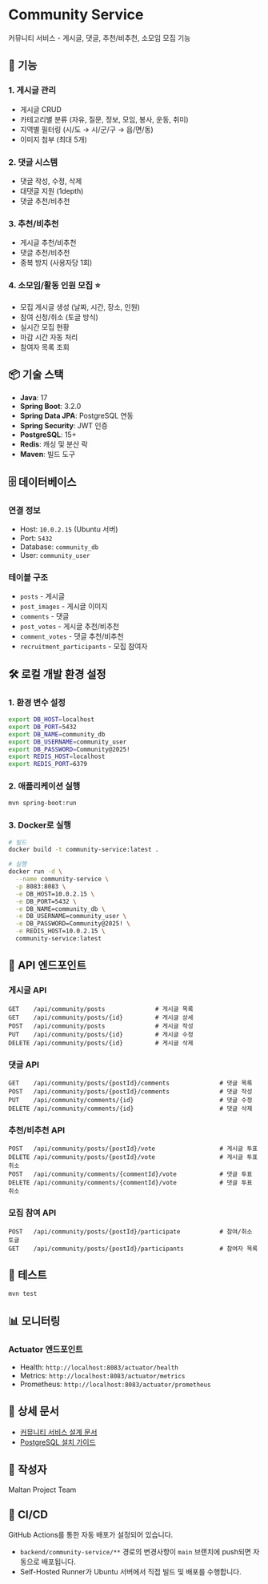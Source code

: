 # Community Service

커뮤니티 서비스 - 게시글, 댓글, 추천/비추천, 소모임 모집 기능

## 🚀 기능

### 1. 게시글 관리
- 게시글 CRUD
- 카테고리별 분류 (자유, 질문, 정보, 모임, 봉사, 운동, 취미)
- 지역별 필터링 (시/도 → 시/군/구 → 읍/면/동)
- 이미지 첨부 (최대 5개)

### 2. 댓글 시스템
- 댓글 작성, 수정, 삭제
- 대댓글 지원 (1depth)
- 댓글 추천/비추천

### 3. 추천/비추천
- 게시글 추천/비추천
- 댓글 추천/비추천
- 중복 방지 (사용자당 1회)

### 4. 소모임/활동 인원 모집 ⭐
- 모집 게시글 생성 (날짜, 시간, 장소, 인원)
- 참여 신청/취소 (토글 방식)
- 실시간 모집 현황
- 마감 시간 자동 처리
- 참여자 목록 조회

## 📦 기술 스택

- **Java**: 17
- **Spring Boot**: 3.2.0
- **Spring Data JPA**: PostgreSQL 연동
- **Spring Security**: JWT 인증
- **PostgreSQL**: 15+
- **Redis**: 캐싱 및 분산 락
- **Maven**: 빌드 도구

## 🗄️ 데이터베이스

### 연결 정보
- Host: `10.0.2.15` (Ubuntu 서버)
- Port: `5432`
- Database: `community_db`
- User: `community_user`

### 테이블 구조
- `posts` - 게시글
- `post_images` - 게시글 이미지
- `comments` - 댓글
- `post_votes` - 게시글 추천/비추천
- `comment_votes` - 댓글 추천/비추천
- `recruitment_participants` - 모집 참여자

## 🛠️ 로컬 개발 환경 설정

### 1. 환경 변수 설정

```bash
export DB_HOST=localhost
export DB_PORT=5432
export DB_NAME=community_db
export DB_USERNAME=community_user
export DB_PASSWORD=Community@2025!
export REDIS_HOST=localhost
export REDIS_PORT=6379
```

### 2. 애플리케이션 실행

```bash
mvn spring-boot:run
```

### 3. Docker로 실행

```bash
# 빌드
docker build -t community-service:latest .

# 실행
docker run -d \
  --name community-service \
  -p 8083:8083 \
  -e DB_HOST=10.0.2.15 \
  -e DB_PORT=5432 \
  -e DB_NAME=community_db \
  -e DB_USERNAME=community_user \
  -e DB_PASSWORD=Community@2025! \
  -e REDIS_HOST=10.0.2.15 \
  community-service:latest
```

## 📡 API 엔드포인트

### 게시글 API
```
GET    /api/community/posts              # 게시글 목록
GET    /api/community/posts/{id}         # 게시글 상세
POST   /api/community/posts              # 게시글 작성
PUT    /api/community/posts/{id}         # 게시글 수정
DELETE /api/community/posts/{id}         # 게시글 삭제
```

### 댓글 API
```
GET    /api/community/posts/{postId}/comments              # 댓글 목록
POST   /api/community/posts/{postId}/comments              # 댓글 작성
PUT    /api/community/comments/{id}                        # 댓글 수정
DELETE /api/community/comments/{id}                        # 댓글 삭제
```

### 추천/비추천 API
```
POST   /api/community/posts/{postId}/vote                  # 게시글 투표
DELETE /api/community/posts/{postId}/vote                  # 게시글 투표 취소
POST   /api/community/comments/{commentId}/vote            # 댓글 투표
DELETE /api/community/comments/{commentId}/vote            # 댓글 투표 취소
```

### 모집 참여 API
```
POST   /api/community/posts/{postId}/participate           # 참여/취소 토글
GET    /api/community/posts/{postId}/participants          # 참여자 목록
```

## 🧪 테스트

```bash
mvn test
```

## 📊 모니터링

### Actuator 엔드포인트
- Health: `http://localhost:8083/actuator/health`
- Metrics: `http://localhost:8083/actuator/metrics`
- Prometheus: `http://localhost:8083/actuator/prometheus`

## 📝 상세 문서

- [커뮤니티 서비스 설계 문서](../../docs/COMMUNITY_SERVICE_DESIGN.md)
- [PostgreSQL 설치 가이드](../../docs/POSTGRESQL_SETUP_GUIDE.md)

## 👥 작성자

Maltan Project Team

## 🚀 CI/CD

GitHub Actions를 통한 자동 배포가 설정되어 있습니다.
- `backend/community-service/**` 경로의 변경사항이 `main` 브랜치에 push되면 자동으로 배포됩니다.
- Self-Hosted Runner가 Ubuntu 서버에서 직접 빌드 및 배포를 수행합니다.

